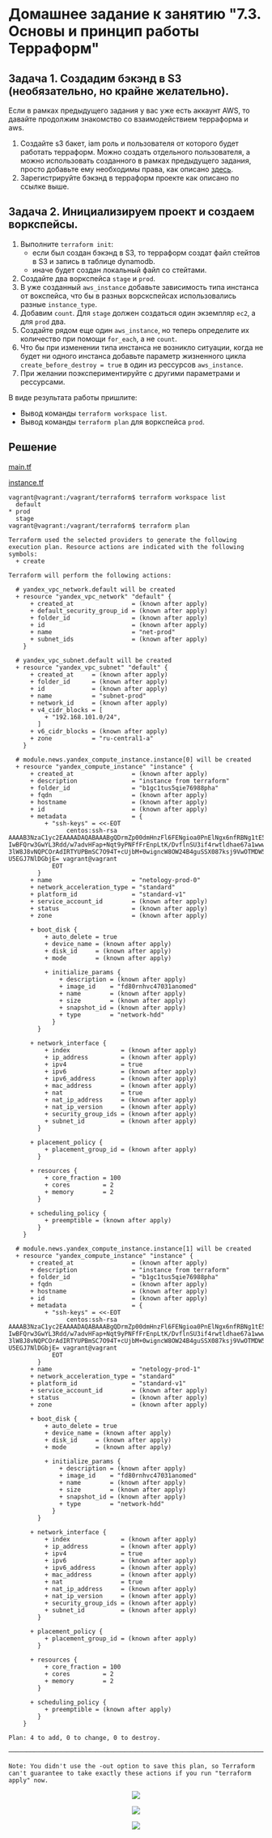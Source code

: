 # Домашнее задание к занятию "7.3. Основы и принцип работы Терраформ"

## Задача 1. Создадим бэкэнд в S3 (необязательно, но крайне желательно).

Если в рамках предыдущего задания у вас уже есть аккаунт AWS, то давайте продолжим знакомство со взаимодействием
терраформа и aws. 

1. Создайте s3 бакет, iam роль и пользователя от которого будет работать терраформ. Можно создать отдельного пользователя,
а можно использовать созданного в рамках предыдущего задания, просто добавьте ему необходимы права, как описано 
[здесь](https://www.terraform.io/docs/backends/types/s3.html).
1. Зарегистрируйте бэкэнд в терраформ проекте как описано по ссылке выше. 


## Задача 2. Инициализируем проект и создаем воркспейсы. 

1. Выполните `terraform init`:
    * если был создан бэкэнд в S3, то терраформ создат файл стейтов в S3 и запись в таблице 
dynamodb.
    * иначе будет создан локальный файл со стейтами.  
1. Создайте два воркспейса `stage` и `prod`.
1. В уже созданный `aws_instance` добавьте зависимость типа инстанса от вокспейса, что бы в разных ворскспейсах 
использовались разные `instance_type`.
1. Добавим `count`. Для `stage` должен создаться один экземпляр `ec2`, а для `prod` два. 
1. Создайте рядом еще один `aws_instance`, но теперь определите их количество при помощи `for_each`, а не `count`.
1. Что бы при изменении типа инстанса не возникло ситуации, когда не будет ни одного инстанса добавьте параметр
жизненного цикла `create_before_destroy = true` в один из рессурсов `aws_instance`.
1. При желании поэкспериментируйте с другими параметрами и рессурсами.

В виде результата работы пришлите:
* Вывод команды `terraform workspace list`.
* Вывод команды `terraform plan` для воркспейса `prod`.  

## Решение

[main.tf](./src/main.tf)

[instance.tf](./src/instance/instance.tf)

```
vagrant@vagrant:/vagrant/terraform$ terraform workspace list
  default
* prod
  stage
vagrant@vagrant:/vagrant/terraform$ terraform plan

Terraform used the selected providers to generate the following execution plan. Resource actions are indicated with the following symbols:
  + create

Terraform will perform the following actions:

  # yandex_vpc_network.default will be created
  + resource "yandex_vpc_network" "default" {
      + created_at                = (known after apply)
      + default_security_group_id = (known after apply)
      + folder_id                 = (known after apply)
      + id                        = (known after apply)
      + name                      = "net-prod"
      + subnet_ids                = (known after apply)
    }

  # yandex_vpc_subnet.default will be created
  + resource "yandex_vpc_subnet" "default" {
      + created_at     = (known after apply)
      + folder_id      = (known after apply)
      + id             = (known after apply)
      + name           = "subnet-prod"
      + network_id     = (known after apply)
      + v4_cidr_blocks = [
          + "192.168.101.0/24",
        ]
      + v6_cidr_blocks = (known after apply)
      + zone           = "ru-central1-a"
    }

  # module.news.yandex_compute_instance.instance[0] will be created
  + resource "yandex_compute_instance" "instance" {
      + created_at                = (known after apply)
      + description               = "instance from terraform"
      + folder_id                 = "b1gc1tus5qie76988pha"
      + fqdn                      = (known after apply)
      + hostname                  = (known after apply)
      + id                        = (known after apply)
      + metadata                  = {
          + "ssh-keys" = <<-EOT
                centos:ssh-rsa AAAAB3NzaC1yc2EAAAADAQABAAABgQDrmZp00dmHnzFl6FENgioa0PnElNgx6nfRBNg1tE5Poduup/lJQHsxHyCM8X5H0VM3YQ9PCBK0YtA21NtQxUw8WTYrb5byPyqKVKqpu3AaiHf2QlRIcWw3We0tXImr
IwBFQrw3GwYL3Rdd/w7advHFap+Nqt9yPNFfFrEnpLtK/DvflnSU3if4rwtldhae67a1wwwGtr4Mi0ZdDxtsINsXo0v/9Quh2ZZIet195LOXEsbu/+8H0DeEFQq7QAWDg0DfDA69YoRsJAmsVgystaTkaGUXCxS9M0aiRZAj6t+yDTRXsVV65aA6x8x
3lW8J8vNQPCOrAdIRTYUPBmSC7O94T+cUjbM+0wigncW8OW24B4guSSX087ksj9VwOTMDW5Bcp6MDfZ0Py/ftWORUxmdcOWYPpBzh2tNE7s3hggHZoHhfvWtb9gX7gJY2UcNS+CTFfMEnr8MmnToyGuYDHFCEV7cez6RF5jNEC8SI6U+0a8pGo9ElhX
U5EGJ7NlDGbjE= vagrant@vagrant
            EOT
        }
      + name                      = "netology-prod-0"
      + network_acceleration_type = "standard"
      + platform_id               = "standard-v1"
      + service_account_id        = (known after apply)
      + status                    = (known after apply)
      + zone                      = (known after apply)

      + boot_disk {
          + auto_delete = true
          + device_name = (known after apply)
          + disk_id     = (known after apply)
          + mode        = (known after apply)

          + initialize_params {
              + description = (known after apply)
              + image_id    = "fd80rnhvc47031anomed"
              + name        = (known after apply)
              + size        = (known after apply)
              + snapshot_id = (known after apply)
              + type        = "network-hdd"
            }
        }

      + network_interface {
          + index              = (known after apply)
          + ip_address         = (known after apply)
          + ipv4               = true
          + ipv6               = (known after apply)
          + ipv6_address       = (known after apply)
          + mac_address        = (known after apply)
          + nat                = true
          + nat_ip_address     = (known after apply)
          + nat_ip_version     = (known after apply)
          + security_group_ids = (known after apply)
          + subnet_id          = (known after apply)
        }

      + placement_policy {
          + placement_group_id = (known after apply)
        }

      + resources {
          + core_fraction = 100
          + cores         = 2
          + memory        = 2
        }

      + scheduling_policy {
          + preemptible = (known after apply)
        }
    }

  # module.news.yandex_compute_instance.instance[1] will be created
  + resource "yandex_compute_instance" "instance" {
      + created_at                = (known after apply)
      + description               = "instance from terraform"
      + folder_id                 = "b1gc1tus5qie76988pha"
      + fqdn                      = (known after apply)
      + hostname                  = (known after apply)
      + id                        = (known after apply)
      + metadata                  = {
          + "ssh-keys" = <<-EOT
                centos:ssh-rsa AAAAB3NzaC1yc2EAAAADAQABAAABgQDrmZp00dmHnzFl6FENgioa0PnElNgx6nfRBNg1tE5Poduup/lJQHsxHyCM8X5H0VM3YQ9PCBK0YtA21NtQxUw8WTYrb5byPyqKVKqpu3AaiHf2QlRIcWw3We0tXImr
IwBFQrw3GwYL3Rdd/w7advHFap+Nqt9yPNFfFrEnpLtK/DvflnSU3if4rwtldhae67a1wwwGtr4Mi0ZdDxtsINsXo0v/9Quh2ZZIet195LOXEsbu/+8H0DeEFQq7QAWDg0DfDA69YoRsJAmsVgystaTkaGUXCxS9M0aiRZAj6t+yDTRXsVV65aA6x8x
3lW8J8vNQPCOrAdIRTYUPBmSC7O94T+cUjbM+0wigncW8OW24B4guSSX087ksj9VwOTMDW5Bcp6MDfZ0Py/ftWORUxmdcOWYPpBzh2tNE7s3hggHZoHhfvWtb9gX7gJY2UcNS+CTFfMEnr8MmnToyGuYDHFCEV7cez6RF5jNEC8SI6U+0a8pGo9ElhX
U5EGJ7NlDGbjE= vagrant@vagrant
            EOT
        }
      + name                      = "netology-prod-1"
      + network_acceleration_type = "standard"
      + platform_id               = "standard-v1"
      + service_account_id        = (known after apply)
      + status                    = (known after apply)
      + zone                      = (known after apply)

      + boot_disk {
          + auto_delete = true
          + device_name = (known after apply)
          + disk_id     = (known after apply)
          + mode        = (known after apply)

          + initialize_params {
              + description = (known after apply)
              + image_id    = "fd80rnhvc47031anomed"
              + name        = (known after apply)
              + size        = (known after apply)
              + snapshot_id = (known after apply)
              + type        = "network-hdd"
            }
        }

      + network_interface {
          + index              = (known after apply)
          + ip_address         = (known after apply)
          + ipv4               = true
          + ipv6               = (known after apply)
          + ipv6_address       = (known after apply)
          + mac_address        = (known after apply)
          + nat                = true
          + nat_ip_address     = (known after apply)
          + nat_ip_version     = (known after apply)
          + security_group_ids = (known after apply)
          + subnet_id          = (known after apply)
        }

      + placement_policy {
          + placement_group_id = (known after apply)
        }

      + resources {
          + core_fraction = 100
          + cores         = 2
          + memory        = 2
        }

      + scheduling_policy {
          + preemptible = (known after apply)
        }
    }

Plan: 4 to add, 0 to change, 0 to destroy.

──────────────────────────────────────────────────────────────────────────────────────────────────────────────────────────────────────────────────────────────────────────────────────────

Note: You didn't use the -out option to save this plan, so Terraform can't guarantee to take exactly these actions if you run "terraform apply" now.  
```

<p align="center">
  <img src="./img/TF.png">
</p>

<p align="center">
  <img src="./img/TF_1.png">
</p>

<p align="center">
  <img src="./img/TF_2.png">
</p>
